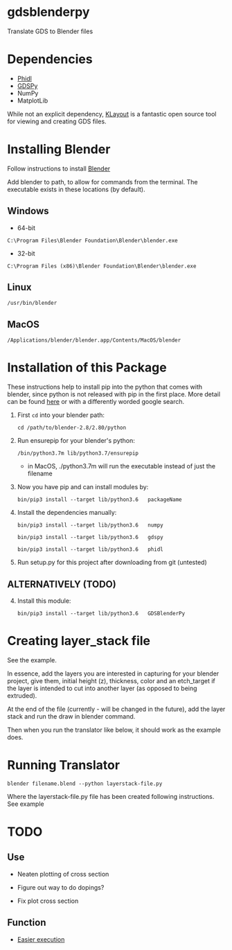 # gdsblenderpy

Translate GDS to Blender files 

# Dependencies

+ [Phidl](https://github.com/amccaugh/phidl)
+ [GDSPy](https://github.com/heitzmann/gdspy/)
+ NumPy
+ MatplotLib

While not an explicit dependency, [KLayout](https://klayout.de) is a fantastic open source tool for viewing and creating GDS files.

# Installing Blender
Follow instructions to install [Blender](https://www.blender.org)

Add blender to path, to allow for commands from the terminal.
The executable exists in these locations (by default).

## Windows
+ 64-bit

`C:\Program Files\Blender Foundation\Blender\blender.exe`

+ 32-bit

`C:\Program Files (x86)\Blender Foundation\Blender\blender.exe`

## Linux

`/usr/bin/blender`

## MacOS

`/Applications/blender/blender.app/Contents/MacOS/blender`


# Installation of this Package
These instructions help to install pip into the python that comes with blender, since python is not released with pip in the first place. More detail can be found [here](https://blender.stackexchange.com/questions/56011/how-to-install-pip-for-blenders-bundled-python) or with a differently worded google search.
1. First `cd` into your blender path:

    `cd /path/to/blender-2.8/2.80/python`

2. Run ensurepip for your blender's python:

    `/bin/python3.7m lib/python3.7/ensurepip`

    * in MacOS, ./python3.7m will run the executable instead of just the filename

3. Now you have pip and can install modules by:

    `bin/pip3 install --target lib/python3.6   packageName`

4. Install the dependencies manually:

    `bin/pip3 install --target lib/python3.6   numpy`
    
    `bin/pip3 install --target lib/python3.6   gdspy`

    `bin/pip3 install --target lib/python3.6   phidl`

5. Run setup.py for this project after downloading from git (untested)

## ALTERNATIVELY (TODO)

4. Install this module:

    `bin/pip3 install --target lib/python3.6   GDSBlenderPy`

# Creating layer_stack file

See the example.

In essence, add the layers you are interested in capturing for your blender project, give them, initial height (z), thickness, color and an etch_target if the layer is intended to cut into another layer (as opposed to being extruded).

At the end of the file (currently - will be changed in the future), add the layer stack and run the draw in blender command.

Then when you run the translator like below, it should work as the example does.

# Running Translator
`blender filename.blend --python layerstack-file.py`

Where the layerstack-file.py file has been created following instructions.
See example

# TODO
## Use

+ Neaten plotting of cross section 

+ Figure out way to do dopings?

+ Fix plot cross section

## Function
+ [Easier execution](https://blender.stackexchange.com/questions/6817/how-to-pass-command-line-arguments-to-a-blender-python-script)



